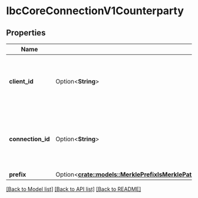 # IbcCoreConnectionV1Counterparty

## Properties

Name | Type | Description | Notes
------------ | ------------- | ------------- | -------------
**client_id** | Option<**String**> | identifies the client on the counterparty chain associated with a given connection. | [optional]
**connection_id** | Option<**String**> | identifies the connection end on the counterparty chain associated with a given connection. | [optional]
**prefix** | Option<[**crate::models::MerklePrefixIsMerklePathPrefixedToTheKeyTheConstructedKeyFromThePathAndTheKeyWillBeAppendPathKeyPathAppendPathKeyPrefixKey**](MerklePrefix_is_merkle_path_prefixed_to_the_key__The_constructed_key_from_the_Path_and_the_key_will_be_append_Path_KeyPath__append_Path_KeyPrefix__key_____.md)> |  | [optional]

[[Back to Model list]](../README.md#documentation-for-models) [[Back to API list]](../README.md#documentation-for-api-endpoints) [[Back to README]](../README.md)


